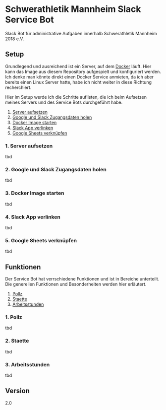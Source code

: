 # Schwerathletik Mannheim Slack Service Bot
Slack Bot für administrative Aufgaben innerhalb Schwerathletik Mannheim 2018 e.V.

## Setup
Grundlegend und ausreichend ist ein Server, auf dem [Docker](https://www.docker.com/) läuft. Hier kann das Image aus diesem Repository aufgespielt und konfiguriert werden. Ich denke man könnte direkt einen Docker Service anmieten, da ich aber bereits einen Linux Server hatte, habe ich nicht weiter in diese Richtung recherchiert.

Hier im Setup werde ich die Schritte auflisten, die ich beim Aufsetzen meines Servers und des Service Bots durchgeführt habe.

1. [Server aufsetzen](https://github.com/Roy0815/slack-arbeitsstunden-bot/edit/main/README.md#1-server-aufsetzen)
2. [Google und Slack Zugangsdaten holen](https://github.com/Roy0815/slack-arbeitsstunden-bot/edit/main/README.md#2-google-und-slack-zugangsdaten-holen)
3. [Docker Image starten](https://github.com/Roy0815/slack-arbeitsstunden-bot/edit/main/README.md#3-docker-image-starten)
4. [Slack App verlinken](https://github.com/Roy0815/slack-arbeitsstunden-bot/edit/main/README.md#4-slack-app-verlinken)
5. [Google Sheets verknüpfen](https://github.com/Roy0815/slack-arbeitsstunden-bot/edit/main/README.md#5-google-sheets-verkn%C3%BCpfen)

### 1. Server aufsetzen
tbd

### 2. Google und Slack Zugangsdaten holen
tbd

### 3. Docker Image starten
tbd

### 4. Slack App verlinken
tbd

### 5. Google Sheets verknüpfen
tbd

## Funktionen
Der Service Bot hat verrschiedene Funktionen und ist in Bereiche unterteilt. Die generellen Funktionen und Besonderheiten werden hier erläutert.

1. [Pollz](https://github.com/Roy0815/slack-arbeitsstunden-bot/edit/main/README.md#1-pollz)
2. [Staette](https://github.com/Roy0815/slack-arbeitsstunden-bot/edit/main/README.md#2-staette)
3. [Arbeitsstunden](https://github.com/Roy0815/slack-arbeitsstunden-bot/edit/main/README.md#3-arbeitsstunden)

### 1. Pollz
tbd

### 2. Staette
tbd

### 3. Arbeitsstunden
tbd

## Version
2.0
